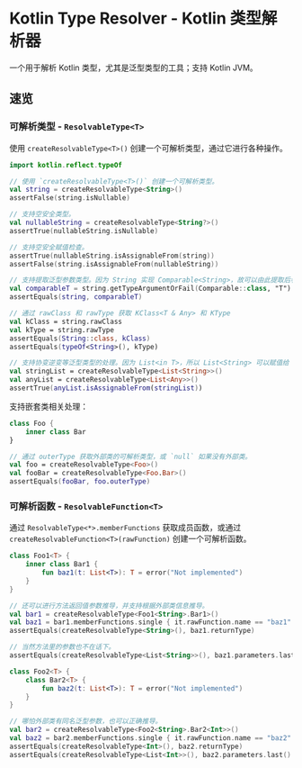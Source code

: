 # Kotlin Type Resolver - Kotlin 类型解析器

一个用于解析 Kotlin 类型，尤其是泛型类型的工具；支持 Kotlin JVM。

## 速览

### 可解析类型 - `ResolvableType<T>`

使用 `createResolvableType<T>()` 创建一个可解析类型，通过它进行各种操作。

```kt
import kotlin.reflect.typeOf

// 使用 `createResolvableType<T>()` 创建一个可解析类型。
val string = createResolvableType<String>()
assertFalse(string.isNullable)

// 支持空安全类型。
val nullableString = createResolvableType<String?>()
assertTrue(nullableString.isNullable)

// 支持空安全赋值检查。
assertTrue(nullableString.isAssignableFrom(string))
assertFalse(string.isAssignableFrom(nullableString))

// 支持提取泛型参数类型。因为 String 实现 Comparable<String>，故可以由此提取后者的泛型参数。
val comparableT = string.getTypeArgumentOrFail(Comparable::class, "T").type!!
assertEquals(string, comparableT)

// 通过 rawClass 和 rawType 获取 KClass<T & Any> 和 KType
val kClass = string.rawClass
val kType = string.rawType
assertEquals(String::class, kClass)
assertEquals(typeOf<String>(), kType)

// 支持协变逆变等泛型类型的处理。因为 List<in T>，所以 List<String> 可以赋值给 List<Any>。
val stringList = createResolvableType<List<String>>()
val anyList = createResolvableType<List<Any>>()
assertTrue(anyList.isAssignableFrom(stringList))
```

支持嵌套类相关处理：

```kt
class Foo {
    inner class Bar
}

// 通过 outerType 获取外部类的可解析类型，或 `null` 如果没有外部类。
val foo = createResolvableType<Foo>()
val fooBar = createResolvableType<Foo.Bar>()
assertEquals(fooBar, foo.outerType)
```

### 可解析函数 - `ResolvableFunction<T>`

通过 `ResolvableType<*>.memberFunctions` 获取成员函数，或通过 `createResolvableFunction<T>(rawFunction)` 创建一个可解析函数。

```kt
class Foo1<T> {
    inner class Bar1 {
        fun baz1(t: List<T>): T = error("Not implemented")
    }
}

// 还可以进行方法返回值参数推导，并支持根据外部类信息推导。
val bar1 = createResolvableType<Foo1<String>.Bar1>()
val baz1 = bar1.memberFunctions.single { it.rawFunction.name == "baz1" }
assertEquals(createResolvableType<String>(), baz1.returnType)

// 当然方法里的参数也不在话下。
assertEquals(createResolvableType<List<String>>(), baz1.parameters.last().type)

class Foo2<T> {
    class Bar2<T> {
        fun baz2(t: List<T>): T = error("Not implemented")
    }
}

// 哪怕外部类有同名泛型参数，也可以正确推导。
val bar2 = createResolvableType<Foo2<String>.Bar2<Int>>()
val baz2 = bar2.memberFunctions.single { it.rawFunction.name == "baz2" }
assertEquals(createResolvableType<Int>(), baz2.returnType)
assertEquals(createResolvableType<List<Int>>(), baz2.parameters.last().type)
```
